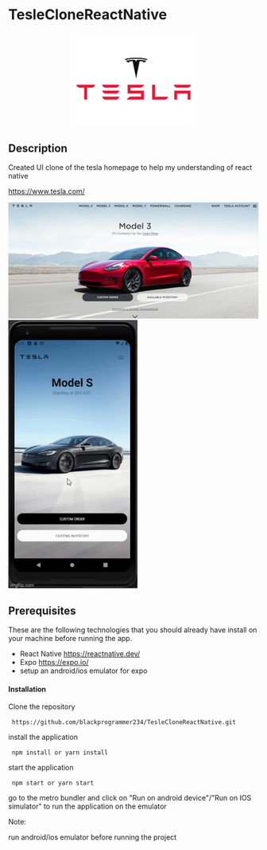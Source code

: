 # TesleCloneReactNative

<p align="center">
  <img src="assets\images\teslabanner.png" width="50%"/>
</p>

## Description

Created UI clone of the tesla homepage to help my understanding of react native

https://www.tesla.com/

<div align="justify">
<p>
  <img src="assets\images\teslahomepage.png"/>
  <img src="assets\images\telsaclonegif.gif"/>
</p>
</div>


## Prerequisites

These are the following technologies that you should already have install on your machine before running the app.
- React Native https://reactnative.dev/
- Expo https://expo.io/
- setup an android/ios emulator for expo

#### Installation
Clone the repository

```
 https://github.com/blackprogrammer234/TesleCloneReactNative.git
```

install the application

```
 npm install or yarn install
```

start the application 

```
 npm start or yarn start
```
go to the metro bundler and click on "Run on android device"/"Run on IOS simulator" to run the application on the emulator

Note:

run android/ios emulator before running the project
